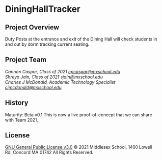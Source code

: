# DiningHallTracker

## Project Overview
Duty Posts at the entrance and exit of the Dining Hall will check students in and out by dorm tracking current seating.

## Project Team
*Cannon Caspar, Class of 2021 cpcaspar@mxschool.edu* <br>
*Shreya Jain, Class of 2021 sjain@mxschool.edu* <br>
*Charles J McDonald, Academic Technology Specialist cjmcdonald@mxschool.edu*

## History
Maturity: Beta v0.1
This is now a live proof-of-concept that we can share with Team 2021.

## License
[GNU General Public License v3.0](/COPYING.txt)
© 2021 Middlesex School, 1400 Lowell Rd, Concord MA 01742 All Rights Reserved.
